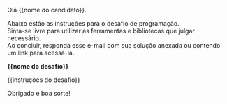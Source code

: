 Olá {{nome do candidato}}.

Abaixo estão as instruções para o desafio de programação.
<br>
Sinta-se livre para utilizar as ferramentas e bibliotecas que julgar necessário.
<br>
Ao concluir, responda esse e-mail com sua solução anexada ou contendo um link para acessá-la.

**{{nome do desafio}}**

{{instruções do desafio}}

Obrigado e boa sorte!
